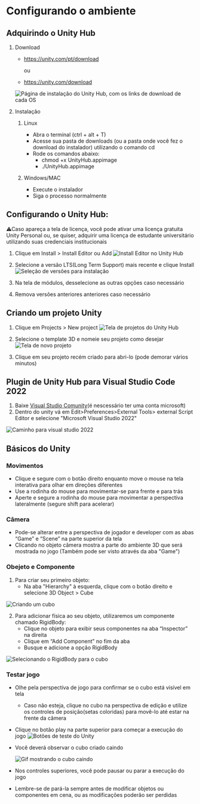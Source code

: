 # Configurando o ambiente

## Adquirindo o Unity Hub

1. Download
   - https://unity.com/pt/download

      ou 
   - https://unity.com/download
   
   ![Página de instalação do Unity Hub, com os links de download de cada OS](https://cdn.discordapp.com/attachments/1105270961391030293/1109909460933156984/image.png)

2. Instalação
   1. Linux
      - Abra o terminal (ctrl + alt + T)
      - Acesse sua pasta de downloads (ou a pasta onde você fez o download do instalador) utilizando o comando cd
      - Rode os comandos abaixo:
        - chmod +x UnityHub.appimage
        - ./UnityHub.appimage
      
   2. Windows/MAC
      - Execute o instalador
      - Siga o processo normalmente

## Configurando o Unity Hub:
⚠Caso apareça a tela de licença, você pode ativar uma licença gratuita Unity Personal ou, se quiser, adquirir uma licença de estudante universitário utilizando suas credenciais institucionais
   1. Clique em Install > Install Editor ou Add
   ![Install Editor no Unity Hub](https://cdn.discordapp.com/attachments/1105270961391030293/1109910774194905088/image.png)
   
   2. Selecione a versão LTS(Long Term Support) mais recente e clique Install
   ![Seleção de versões para instalação](https://media.discordapp.net/attachments/1105270961391030293/1109911748972126269/image.png?width=642&height=440)
   
   3. Na tela de módulos, desselecione as outras opções caso necessário
   4. Remova versões anteriores anteriores caso necessário

## Criando um projeto Unity
   1. Clique em Projects > New project
   ![Tela de projetos do Unity Hub](https://cdn.discordapp.com/attachments/1105270961391030293/1109920766948020335/image.png)
   
   2. Selecione o template 3D e nomeie seu projeto como desejar
   ![Tela de novo projeto](https://cdn.discordapp.com/attachments/1105270961391030293/1109921388527099954/image.png)

   3. Clique em seu projeto recém criado para abri-lo (pode demorar vários minutos)


## Plugin de Unity Hub para Visual Studio Code 2022
   1. Baixe [Visual Studio Comunity](https://visualstudio.microsoft.com/pt-br/vs/community/)(é nescessário ter uma conta microsoft)
   2. Dentro do unity vá em Edit>Preferences>External Tools> external Script Editor e selecione "Microsoft Visual Studio 2022"

![Caminho para visual studio 2022](https://cdn.discordapp.com/attachments/1105270961391030293/1113949363371257938/Visual_studio_2022_path.png)
   
  
 ## Básicos do Unity
   ### Movimentos
   - Clique e segure com o botão direito enquanto move o mouse na tela interativa para olhar em direções diferentes
   - Use a rodinha do mouse para movimentar-se para frente e para trás
   - Aperte e segure a rodinha do mouse para movimentar a perspectiva lateralmente (segure shift para acelerar)

   
   ### Câmera
   - Pode-se alterar entre a perspectiva de jogador e developer com as abas “Game” e “Scene” na parte superior da tela 
   - Clicando no objeto câmera mostra a parte do ambiente 3D que será mostrada no jogo (Também pode ser visto através da aba "Game")
     
   ### Obejeto e Componente
   1. Para criar seu primeiro objeto:
      - Na aba "Hierarchy" à esquerda, clique com o botão direito e selecione 3D Object > Cube

![Criando um cubo](https://cdn.discordapp.com/attachments/1105270961391030293/1109911523268231249/image.png)

   2. Para adicionar física ao seu objeto, utilizaremos um componente chamado RigidBody:
      - Clique no objeto para exibir seus componentes na aba “Inspector” na direita 
      - Clique em “Add Component” no fim da aba
      - Busque e adicione a opção RigidBody

 ![Selecionando o RigidBody para o cubo](https://cdn.discordapp.com/attachments/1105270961391030293/1109911836217835662/image.png)

   ### Testar jogo
   - Olhe pela perspectiva de jogo para confirmar se o cubo está visível em tela
     - Caso não esteja, clique no cubo na perspectiva de edição e utilize os controles de posição(setas coloridas) para movê-lo até estar na frente da câmera
   - Clique no botão play na parte superior para começar a execução do jogo
   ![Botões de teste do Unity](https://cdn.discordapp.com/attachments/1105270961391030293/1109935017037156402/image.png)

   - Você deverá observar o cubo criado caindo

      ![Gif mostrando o cubo caindo](https://cdn.discordapp.com/attachments/1105270961391030293/1109936388998180985/ezgif-4-afbe4d4c64.gif)
   
   - Nos controles superiores, você pode pausar ou parar a execução do jogo
   - Lembre-se de pará-la sempre antes de modificar objetos ou componentes em cena, ou as modificações poderão ser perdidas
